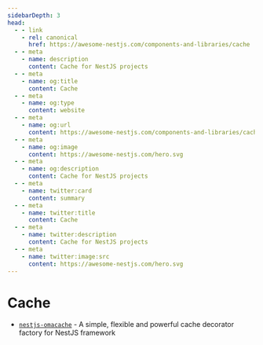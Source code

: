 ```yaml
---
sidebarDepth: 3
head:
  - - link
    - rel: canonical
      href: https://awesome-nestjs.com/components-and-libraries/cache
  - - meta
    - name: description
      content: Cache for NestJS projects
  - - meta
    - name: og:title
      content: Cache
  - - meta
    - name: og:type
      content: website
  - - meta
    - name: og:url
      content: https://awesome-nestjs.com/components-and-libraries/cache.html
  - - meta
    - name: og:image
      content: https://awesome-nestjs.com/hero.svg
  - - meta
    - name: og:description
      content: Cache for NestJS projects
  - - meta
    - name: twitter:card
      content: summary
  - - meta
    - name: twitter:title
      content: Cache
  - - meta
    - name: twitter:description
      content: Cache for NestJS projects
  - - meta
    - name: twitter:image:src
      content: https://awesome-nestjs.com/hero.svg
---
```


# Cache

- [](https://img.shields.io/github/stars/BJS-kr/nestjs-omacache.svg?style=flat-square) [`nestjs-omacache`](https://github.com/BJS-kr/nestjs-omacache) - A simple, flexible and powerful cache decorator factory for NestJS framework

